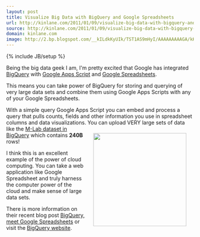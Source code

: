 ```yaml
---
layout: post
title: Visualize Big Data with BigQuery and Google Spreadsheets
url: http://kinlane.com/2011/01/09/visualize-big-data-with-bigquery-and-google-spreadsheets/
source: http://kinlane.com/2011/01/09/visualize-big-data-with-bigquery-and-google-spreadsheets/
domain: kinlane.com
image: http://2.bp.blogspot.com/__kILdkKyUIk/TST1AS9mHyI/AAAAAAAAAGA/kKfyJZ0GaT0/s400/graph-demo.jpg
---
```

{% include JB/setup %}<p>Being the big data geek I am, I'm pretty excited that Google has integrated <a href="http://code.google.com/apis/bigquery">BigQuery</a> with <a href="http://code.google.com/googleapps/appsscript/">Google Apps Script</a> and <a href="http://docs.google.com/">Google Spreadsheets</a>.<p></p>
This means you can take power of BigQuery for storing and querying of very large data sets and combine them using Google Apps Scripts with any of your Google Spreadsheets.<p></p>
With a simple query Google Apps Script you can embed and process a query that pulls counts, fields and other information you use in spreadsheet columns and data visualizations.
<img id="BLOGGER_PHOTO_ID_5558837225521028898" style="padding: 20px;" src="http://2.bp.blogspot.com/__kILdkKyUIk/TST1AS9mHyI/AAAAAAAAAGA/kKfyJZ0GaT0/s400/graph-demo.jpg" border="0" alt="" width="250" align="right" />
You can upload VERY large sets of data like the <a href="http://code.google.com/apis/bigquery/docs/dataset-mlab.html">M-Lab dataset in BigQuery</a> which contains <strong>240B</strong> rows!<p></p>
I think this is an excellent example of the power of cloud computing. You can take a web application like Google Spreadsheet and truly harness the computer power of the cloud and make sense of large data sets.<p></p>
There is more information on their recent blog post <a href="http://googlecode.blogspot.com/2011/01/bigquery-meet-google-spreadsheets.html" target="_blank">BigQuery, meet Google Spreadsheets</a> or visit the <a href="http://code.google.com/apis/bigquery">BigQuery website</a>.</p>
